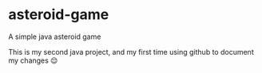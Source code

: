 # asteroid-game
A simple java asteroid game

This is my second java project, and my first time using github to document my changes 😌
